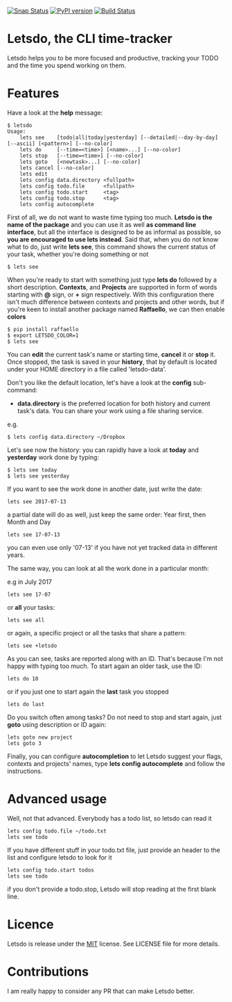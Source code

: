 [![Snap Status](https://build.snapcraft.io/badge/clobrano/letsdo.svg)](https://build.snapcraft.io/user/clobrano/letsdo)
[![PyPI version](https://badge.fury.io/py/letsdo.svg)](https://badge.fury.io/py/letsdo)
[![Build Status](https://travis-ci.org/clobrano/letsdo.svg?branch=master)](https://travis-ci.org/clobrano/letsdo)
# Letsdo, the CLI time-tracker

Letsdo helps you to be more focused and productive, tracking your TODO and the time you spend working on them.

# Features

Have a look at the **help** message:

```
$ letsdo
Usage:
    lets see    [todo|all|today|yesterday] [--detailed|--day-by-day] [--ascii] [<pattern>] [--no-color]
    lets do     [--time=<time>] [<name>...] [--no-color]
    lets stop   [--time=<time>] [--no-color]
    lets goto   [<newtask>...] [--no-color]
    lets cancel [--no-color]
    lets edit
    lets config data.directory <fullpath>
    lets config todo.file      <fullpath>
    lets config todo.start     <tag>
    lets config todo.stop      <tag>
    lets config autocomplete
```

First of all, we do not want to waste time typing too much. **Letsdo is the name of the package** and you can use it as well **as command line interface**, but all the interface is designed to be as informal as possible, so **you are encouraged to use lets instead**. Said that, when you do not know what to do, just write **lets see**, this command shows the current status of your task, whether you're doing something or not

```
$ lets see
```

When you're ready to start with something just type **lets do** followed by a short description. **Contexts**, and **Projects** are supported in form of words starting with **@** sign, or **+** sign respectively. With this configuration there isn't much difference between contexts and projects and other words, but if you're keen to install another package named **Raffaello**, we can then enable **colors**

```
$ pip install raffaello
$ export LETSDO_COLOR=1
$ lets see
```

You can **edit** the current task's name or starting time, **cancel** it or **stop** it. Once stopped, the task is saved in your **history**, that by default is located under your HOME directory in a file called 'letsdo-data'.

Don't you like the default location, let's have a look at the **config** sub-command:

- **data.directory** is the preferred location for both history and current task's data. You can share your work using a file sharing service.

e.g.

```
$ lets config data.directory ~/Dropbox
```

Let's see now the history: you can rapidly have a look at **today** and **yesterday** work done by typing:

```
$ lets see today
$ lets see yesterday
```

If you want to see the work done in another date, just write the date:

```
lets see 2017-07-13
```

a partial date will do as well, just keep the same order: Year first, then Month and Day

```
lets see 17-07-13
```

you can even use only '07-13' if you have not yet tracked data in different years.

The same way, you can look at all the work done in a particular month:

e.g in July 2017

```
lets see 17-07
```

or **all** your tasks:

```
lets see all
```

or again, a specific project or all the tasks that share a pattern:

```
lets see +letsdo
```

As you can see, tasks are reported along with an ID. That's because I'm not happy with typing too much.
To start again an older task, use the ID:

```
lets do 10
```

or if you just one to start again the **last** task you stopped

```
lets do last
```

Do you switch often among tasks? Do not need to stop and start again, just **goto** using description or ID again:

```
lets goto new project
lets goto 3
```

Finally, you can configure **autocompletion** to let Letsdo suggest your flags, contexts and projects' names, type **lets config autocomplete** and follow the instructions.

# Advanced usage

Well, not that advanced. Everybody has a todo list, so letsdo can read it

```
lets config todo.file ~/todo.txt
lets see todo
```

If you have different stuff in your todo.txt file, just provide an header to the list and configure letsdo to look for it

```
lets config todo.start todos
lets see todo
```

if you don't provide a todo.stop, Letsdo will stop reading at the first blank line.

# Licence
Letsdo is release under the [MIT](https://opensource.org/licenses/MIT) license. See LICENSE file for more details.


# Contributions
I am really happy to consider any PR that can make Letsdo better.
